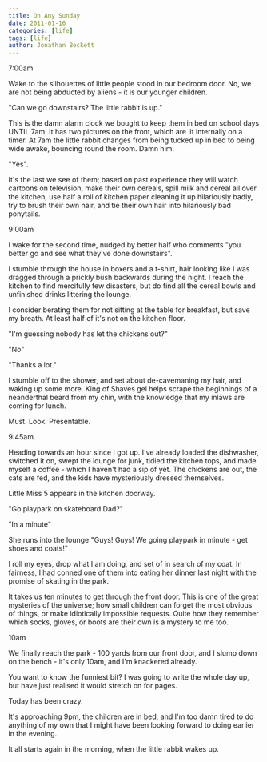 ```yaml
---
title: On Any Sunday
date: 2011-01-16
categories: [life]
tags: [life]
author: Jonathan Beckett
---
```


7:00am

Wake to the silhouettes of little people stood in our bedroom door. No, we are not being abducted by aliens - it is our younger children.

"Can we go downstairs? The little rabbit is up."

This is the damn alarm clock we bought to keep them in bed on school days UNTIL 7am. It has two pictures on the front, which are lit internally on a timer. At 7am the little rabbit changes from being tucked up in bed to being wide awake, bouncing round the room. Damn him.

"Yes".

It's the last we see of them; based on past experience they will watch cartoons on television, make their own cereals, spill milk and cereal all over the kitchen, use half a roll of kitchen paper cleaning it up hilariously badly, try to brush their own hair, and tie their own hair into hilariously bad ponytails.

9:00am

I wake for the second time, nudged by better half who comments "you better go and see what they've done downstairs".

I stumble through the house in boxers and a t-shirt, hair looking like I was dragged through a prickly bush backwards during the night. I reach the kitchen to find mercifully few disasters, but do find all the cereal bowls and unfinished drinks littering the lounge.

I consider berating them for not sitting at the table for breakfast, but save my breath. At least half of it's not on the kitchen floor.

"I'm guessing nobody has let the chickens out?"

"No"

"Thanks a lot."

I stumble off to the shower, and set about de-cavemaning my hair, and waking up some more. King of Shaves gel helps scrape the beginnings of a neanderthal beard from my chin, with the knowledge that my inlaws are coming for lunch.

Must. Look. Presentable.

9:45am.

Heading towards an hour since I got up. I've already loaded the dishwasher, switched it on, swept the lounge for junk, tidied the kitchen tops, and made myself a coffee - which I haven't had a sip of yet. The chickens are out, the cats are fed, and the kids have mysteriously dressed themselves.

Little Miss 5 appears in the kitchen doorway.

"Go playpark on skateboard Dad?"

"In a minute"

She runs into the lounge "Guys! Guys! We going playpark in minute - get shoes and coats!"

I roll my eyes, drop what I am doing, and set of in search of my coat. In fairness, I had conned one of them into eating her dinner last night with the promise of skating in the park.

It takes us ten minutes to get through the front door. This is one of the great mysteries of the universe; how small children can forget the most obvious of things, or make idiotically impossible requests. Quite how they remember which socks, gloves, or boots are their own is a mystery to me too.

10am

We finally reach the park - 100 yards from our front door, and I slump down on the bench - it's only 10am, and I'm knackered already.

You want to know the funniest bit? I was going to write the whole day up, but have just realised it would stretch on for pages.

Today has been crazy.

It's approaching 9pm, the children are in bed, and I'm too damn tired to do anything of my own that I might have been looking forward to doing earlier in the evening.

It all starts again in the morning, when the little rabbit wakes up.